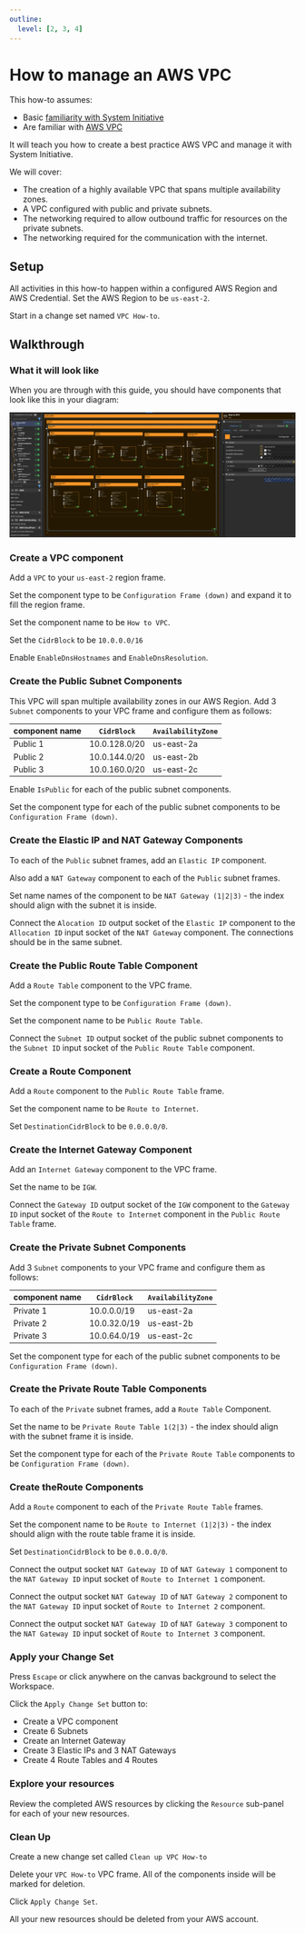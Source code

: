 ```yaml
---
outline:
  level: [2, 3, 4]
---
```


# How to manage an AWS VPC

This how-to assumes:

- Basic [familiarity with System Initiative](../tutorials/getting-started)
- Are familiar with [AWS VPC](https://docs.aws.amazon.com/vpc/)

It will teach you how to create a best practice AWS VPC and manage it with
System Initiative.

We will cover:

- The creation of a highly available VPC that spans multiple availability zones.
- A VPC configured with public and private subnets.
- The networking required to allow outbound traffic for resources on the private
  subnets.
- The networking required for the communication with the internet.

## Setup

All activities in this how-to happen within a configured AWS Region and AWS
Credential. Set the AWS Region to be `us-east-2`.

Start in a change set named `VPC How-to`.

## Walkthrough

### What it will look like

When you are through with this guide, you should have components that look like
this in your diagram:

![AWS VPC Diagram](./aws-vpc-howto-complete.png)

### Create a VPC component

Add a `VPC` to your `us-east-2` region frame.

Set the component type to be `Configuration Frame (down)` and expand it to fill
the region frame.

Set the component name to be `How to VPC`.

Set the `CidrBlock` to be  `10.0.0.0/16`

Enable `EnableDnsHostnames` and `EnableDnsResolution`.

### Create the Public Subnet Components

This VPC will span multiple availability zones in our AWS Region. Add 3 `Subnet`
components to your VPC frame and configure them as follows:

| component name | `CidrBlock`   | `AvailabilityZone` |
| -------------- | ------------- | ------------------ |
| Public 1       | 10.0.128.0/20 | us-east-2a         |
| Public 2       | 10.0.144.0/20 | us-east-2b         |
| Public 3       | 10.0.160.0/20 | us-east-2c         |

Enable `IsPublic` for each of the public subnet components.

Set the component type for each of the public subnet components to be
`Configuration Frame (down)`.

### Create the Elastic IP and NAT Gateway Components

To each of the `Public` subnet frames, add an `Elastic IP` component.

Also add a `NAT Gateway` component to each of the `Public` subnet frames.

Set name names of the component to be `NAT Gateway (1|2|3)` - the index should
align with the subnet it is inside.

Connect the `Alocation ID` output socket of the `Elastic IP` component to the
`Allocation ID` input socket of the `NAT Gateway` component. The connections
should be in the same subnet.

### Create the Public Route Table Component

Add a `Route Table` component to the VPC frame.

Set the component type to be `Configuration Frame (down)`.

Set the component name to be `Public Route Table`.

Connect the `Subnet ID` output socket of the public subnet components to the
`Subnet ID` input socket of the `Public Route Table` component.

### Create a Route Component

Add a `Route` component to the `Public Route Table` frame.

Set the component name to be `Route to Internet`.

Set `DestinationCidrBlock` to be `0.0.0.0/0`.

### Create the Internet Gateway Component

Add an `Internet Gateway` component to the VPC frame.

Set the name to be `IGW`.

Connect the `Gateway ID` output socket of the `IGW` component to the
`Gateway ID` input socket of the `Route to Internet` component in the
`Public Route Table` frame.

### Create the Private Subnet Components

Add 3 `Subnet` components to your VPC frame and configure them as follows:

| component name | `CidrBlock`  | `AvailabilityZone` |
| -------------- | ------------ | ------------------ |
| Private 1      | 10.0.0.0/19  | us-east-2a         |
| Private 2      | 10.0.32.0/19 | us-east-2b         |
| Private 3      | 10.0.64.0/19 | us-east-2c         |

Set the component type for each of the public subnet components to be
`Configuration Frame (down)`.

### Create the Private Route Table Components

To each of the `Private` subnet frames, add a `Route Table` Component.

Set the name to be `Private Route Table 1(2|3)` - the index should align with
the subnet frame it is inside.

Set the component type for each of the `Private Route Table` components to be
`Configuration Frame (down)`.

### Create theRoute Components

Add a `Route` component to each of the `Private Route Table` frames.

Set the component name to be `Route to Internet (1|2|3)` - the index should
align with the route table frame it is inside.

Set `DestinationCidrBlock` to be `0.0.0.0/0`.

Connect the output socket `NAT Gateway ID` of `NAT Gateway 1` component to the
`NAT Gateway ID` input socket of `Route to Internet 1` component.

Connect the output socket `NAT Gateway ID` of `NAT Gateway 2` component to the
`NAT Gateway ID` input socket of `Route to Internet 2` component.

Connect the output socket `NAT Gateway ID` of `NAT Gateway 3` component to the
`NAT Gateway ID` input socket of `Route to Internet 3` component.

### Apply your Change Set

Press `Escape` or click anywhere on the canvas background to select the
Workspace.

Click the `Apply Change Set` button to:

- Create a VPC component
- Create 6 Subnets
- Create an Internet Gateway
- Create 3 Elastic IPs and 3 NAT Gateways
- Create 4 Route Tables and 4 Routes

### Explore your resources

Review the completed AWS resources by clicking the `Resource` sub-panel for each
of your new resources.

### Clean Up

Create a new change set called `Clean up VPC How-to`

Delete your `VPC How-to` VPC frame. All of the components inside will be marked
for deletion.

Click `Apply Change Set`.

All your new resources should be deleted from your AWS account.
